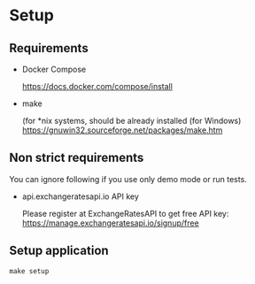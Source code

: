 # Setup

## Requirements

- Docker Compose

  https://docs.docker.com/compose/install
- make

  (for *nix systems, should be already installed
  (for Windows) https://gnuwin32.sourceforge.net/packages/make.htm

## Non strict requirements 
You can ignore following if you use only demo mode or run tests.
- api.exchangeratesapi.io API key

  Please register at ExchangeRatesAPI to get free API key:
  https://manage.exchangeratesapi.io/signup/free

## Setup application
```php
make setup
```

